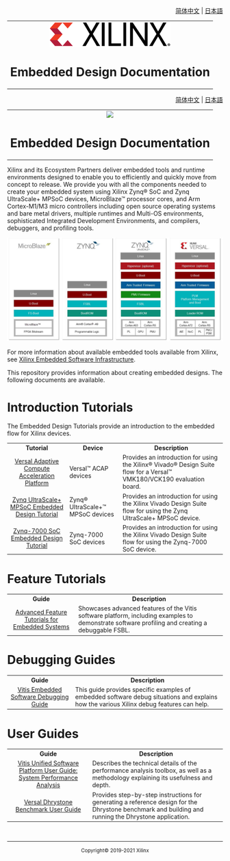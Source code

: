 <p align="right"><a href="../docs-cn/README.md">简体中文</a> | <a href="../docs-jp/README.md">日本語</a></p>
<table width="100%" class="sphinxhide">
  <tr width="100%">
    <td align="center"><img src="https://github.com/Xilinx/Image-Collateral/blob/main/xilinx-logo_30percent.png?raw=true"/><h1>Embedded Design Documentation</h1>
    </td>
 </tr>
 </table>
 
<p align="right"><a href="../docs-cn/README.md">简体中文</a> | <a href="../docs-jp/README.md">日本語</a></p>
<table width="100%">
 <tr width="100%">
    <td align="center"><img src="https://www.xilinx.com/content/dam/xilinx/imgs/press/media-kits/corporate/xilinx-logo.png" width="30%"/><h1>Embedded Design Documentation</h1>
    </td>
 </tr>
</table>

Xilinx and its Ecosystem Partners deliver embedded tools and runtime environments designed to enable you to efficiently and quickly move from concept to release. We provide you with all the components needed to create your embedded system using Xilinx Zynq® SoC and Zynq UltraScale+ MPSoC devices, MicroBlaze™ processor cores, and Arm Cortex-M1/M3 micro controllers including open source operating systems and bare metal drivers, multiple runtimes and Multi-OS environments, sophisticated Integrated Development Environments, and compilers, debuggers, and profiling tools.

<img src="./Introduction/Versal-EDT/docs/media/embedded-tutorials-landing.png">

For more information about available embedded tools available from Xilinx, see [Xilinx Embedded Software Infrastructure](https://www.xilinx.com/products/design-tools/embedded-software.html).

This repository provides information about creating embedded designs. The following documents are available.

# Introduction Tutorials

The Embedded Design Tutorials provide an introduction to the embedded flow for Xilinx devices.

 <table style="width:100%">
 <tr>
 <td align="center"><b>Tutorial</b></td>
 <td align="center"><b>Device</b></td>
 <td align="center"><b>Description</b></td>
 </tr>
 <tr>
 <td align="center"><a href="Introduction/Versal-EDT/README.md">Versal Adaptive Compute Acceleration Platform</a></td>
 <td>
 Versal&trade; ACAP devices</td><td>
Provides an introduction for using the Xilinx&reg; Vivado&reg; Design Suite flow for a Versal&trade; VMK180/VCK190 evaluation board.</td></tr>
<tr>
<td align="center"><a href="Introduction/ZynqMPSoC-EDT/README.md">Zynq UltraScale+ MPSoC Embedded Design Tutorial</a></td>
<td>Zynq&reg; UltraScale+&trade; MPSoC devices</td><td>
Provides an introduction for using the Xilinx Vivado Design Suite flow for using the Zynq UltraScale+ MPSoC device.</td></tr>
<tr>
<td align="center"><a href="Introduction/Zynq7000-EDT/README.md">Zynq-7000 SoC Embedded Design Tutorial</a></td>
<td>Zynq-7000 SoC devices</td><td>
Provides an introduction for using the Xilinx Vivado Design Suite flow for using the Zynq-7000 SoC device.</td></tr>
</table>

# Feature Tutorials

<table style="width:100%">
<tr>
<td align="center"><b>Guide</b></td>
<td align="center"><b>Description</b></td>
</tr>
<tr>
 <td align="center"><a href="Feature_Tutorials/README.MD">Advanced Feature Tutorials for Embedded Systems</a></td>
 <td>
 Showcases advanced features of the Vitis software platform, including examples to demonstrate software profiling and creating a debuggable FSBL.</a></td></tr>
 </table>

 # Debugging Guides

 <table style="width:100%">
<tr>
<td align="center"><b>Guide</b></td>
<td align="center"><b>Description</b></td>
</tr>
<tr>
 <td align="center"><a href="Vitis-Embedded-Software-Debugging/README.md">Vitis Embedded Software Debugging Guide</a></td>
 <td>
 This guide provides specific examples of embedded software debug situations and explains how the various Xilinx debug features can help.</td></tr>
 </table>

# User Guides

<table style="width:100%">
<tr>
<td align="center"><b>Guide</b></td>
<td align="center"><b>Description</b></td>
</tr>
<tr>
 <td align="center"><a href="SPA-UG/README.md">Vitis Unified Software Platform User Guide: System Performance Analysis</a></td>
 <td>
 Describes the technical details of the performance analysis toolbox, as well as a methodology explaining its usefulness and depth.</td></tr>
<tr>
 <td align="center"><a href="Performance_Benchmark/Dhrystone/README.md">Versal Dhrystone Benchmark User Guide</a></td>
 <td>
 Provides step-by-step instructions for generating a reference design for the Dhrystone benchmark and building and running the Dhrystone application.</td></tr> </table>



<br/>
<hr/>
<p align="center"><sup>Copyright&copy; 2019-2021 Xilinx</sup></p>
